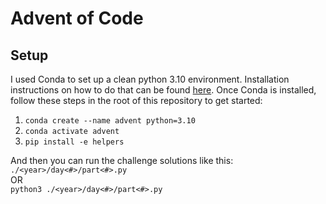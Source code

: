 # Advent of Code

## Setup

I used Conda to set up a clean python 3.10 environment. Installation instructions on how to do that can be found [here](https://docs.conda.io/projects/conda/en/latest/user-guide/install/index.html). Once Conda is installed, follow these steps in the root of this repository to get started:

1. `conda create --name advent python=3.10`
2. `conda activate advent`
3. `pip install -e helpers`

And then you can run the challenge solutions like this:
`./<year>/day<#>/part<#>.py` <br> OR <br> `python3 ./<year>/day<#>/part<#>.py`
